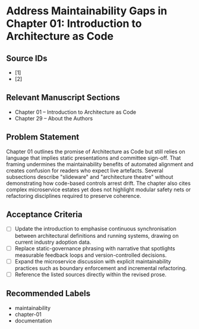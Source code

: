 # Address Maintainability Gaps in Chapter 01: Introduction to Architecture as Code

## Source IDs
- [1]
- [2]

## Relevant Manuscript Sections
- Chapter 01 – Introduction to Architecture as Code
- Chapter 29 – About the Authors

## Problem Statement
Chapter 01 outlines the promise of Architecture as Code but still relies on language that implies static presentations and committee sign-off. That framing undermines the maintainability benefits of automated alignment and creates confusion for readers who expect live artefacts. Several subsections describe "slideware" and "architecture theatre" without demonstrating how code-based controls arrest drift. The chapter also cites complex microservice estates yet does not highlight modular safety nets or refactoring disciplines required to preserve coherence.

## Acceptance Criteria
- [ ] Update the introduction to emphasise continuous synchronisation between architectural definitions and running systems, drawing on current industry adoption data.
- [ ] Replace static-governance phrasing with narrative that spotlights measurable feedback loops and version-controlled decisions.
- [ ] Expand the microservice discussion with explicit maintainability practices such as boundary enforcement and incremental refactoring.
- [ ] Reference the listed sources directly within the revised prose.

## Recommended Labels
- maintainability
- chapter-01
- documentation
